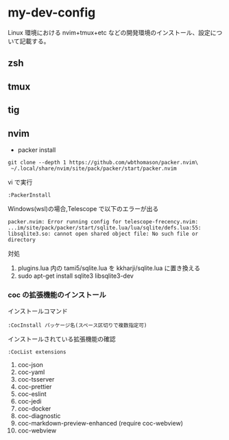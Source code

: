 # my-dev-config

Linux 環境における nvim+tmux+etc などの開発環境のインストール、設定について記載する。

## zsh

## tmux

## tig

## nvim

- packer install

```
git clone --depth 1 https://github.com/wbthomason/packer.nvim\
 ~/.local/share/nvim/site/pack/packer/start/packer.nvim
```

vi で実行

```
:PackerInstall
```

Windows(wsl)の場合,Telescope で以下のエラーが出る

```
packer.nvim: Error running config for telescope-frecency.nvim: ...im/site/pack/packer/start/sqlite.lua/lua/sqlite/defs.lua:55: libsqlite3.so: cannot open shared object file: No such file or directory
```

対処

1. plugins.lua 内の tami5/sqlite.lua を kkharji/sqlite.lua に置き換える
2. sudo apt-get install sqlite3 libsqlite3-dev

### coc の拡張機能のインストール

インストールコマンド

```
:CocInstall パッケージ名(スペース区切りで複数指定可)
```

インストールされている拡張機能の確認

```
:CocList extensions
```

1. coc-json
2. coc-yaml
3. coc-tsserver
4. coc-prettier
5. coc-eslint
6. coc-jedi
7. coc-docker
8. coc-diagnostic
9. coc-markdown-preview-enhanced (require coc-webview)
10. coc-webview
